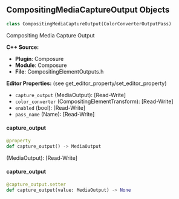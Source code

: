## CompositingMediaCaptureOutput Objects

```python
class CompositingMediaCaptureOutput(ColorConverterOutputPass)
```

Compositing Media Capture Output

**C++ Source:**

- **Plugin**: Composure
- **Module**: Composure
- **File**: CompositingElementOutputs.h

**Editor Properties:** (see get_editor_property/set_editor_property)

- ``capture_output`` (MediaOutput):  [Read-Write]
- ``color_converter`` (CompositingElementTransform):  [Read-Write]
- ``enabled`` (bool):  [Read-Write]
- ``pass_name`` (Name):  [Read-Write]

<a id="unreal.CompositingMediaCaptureOutput.capture_output"></a>

#### capture_output

```python
@property
def capture_output() -> MediaOutput
```

(MediaOutput):  [Read-Write]

<a id="unreal.CompositingMediaCaptureOutput.capture_output"></a>

#### capture_output

```python
@capture_output.setter
def capture_output(value: MediaOutput) -> None
```

<a id="unreal.RenderTargetCompositingOutput"></a>